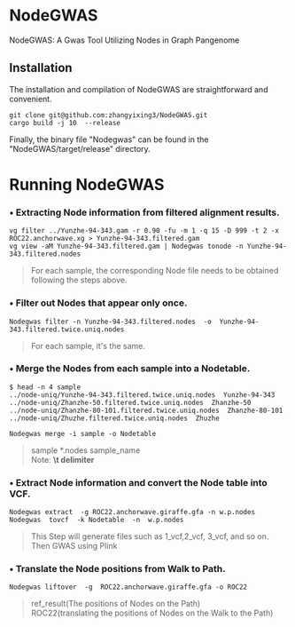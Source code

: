 # **NodeGWAS**
NodeGWAS: A Gwas Tool Utilizing Nodes in Graph Pangenome


## <span id="installation">Installation</span>
The installation and compilation of NodeGWAS are straightforward and convenient.
```
git clone git@github.com:zhangyixing3/NodeGWAS.git
cargo build -j 10  --release
```
Finally, the binary file "Nodegwas" can be found in the "NodeGWAS/target/release" directory.

# **Running NodeGWAS**

### &bull; Extracting Node information from filtered alignment results.
```
vg filter ../Yunzhe-94-343.gam -r 0.90 -fu -m 1 -q 15 -D 999 -t 2 -x ROC22.anchorwave.xg > Yunzhe-94-343.filtered.gam
vg view -aM Yunzhe-94-343.filtered.gam | Nodegwas tonode -n Yunzhe-94-343.filtered.nodes
```
>For each sample, the corresponding Node file needs to be obtained following the steps above.

### &bull;  Filter out Nodes that appear only once.
```
Nodegwas filter -n Yunzhe-94-343.filtered.nodes  -o  Yunzhe-94-343.filtered.twice.uniq.nodes
```
>For each sample, it's the same.

### &bull;  Merge the Nodes from each sample into a Nodetable.

```
$ head -n 4 sample
../node-uniq/Yunzhe-94-343.filtered.twice.uniq.nodes  Yunzhe-94-343
../node-uniq/Zhanzhe-50.filtered.twice.uniq.nodes  Zhanzhe-50
../node-uniq/Zhanzhe-80-101.filtered.twice.uniq.nodes  Zhanzhe-80-101
../node-uniq/Zhuzhe.filtered.twice.uniq.nodes  Zhuzhe

Nodegwas merge -i sample -o Nodetable
```
> sample *.nodes  sample_name      
> Note: **\t   delimiter**

### &bull;  Extract Node information and convert the Node table into VCF.
```
Nodegwas extract  -g ROC22.anchorwave.giraffe.gfa -n w.p.nodes
Nodegwas  tovcf  -k Nodetable  -n  w.p.nodes
```
> This Step will generate files such as 1_vcf,2_vcf, 3_vcf, and so on.
> Then GWAS using Plink

### &bull;  Translate the Node positions from Walk to Path.
```
Nodegwas liftover  -g  ROC22.anchorwave.giraffe.gfa -o ROC22
```
> ref_result(The positions of Nodes on the Path)  
> ROC22(translating the positions of Nodes on the Walk to the Path)

